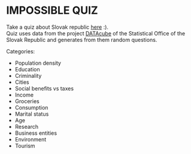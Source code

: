 # IMPOSSIBLE QUIZ

Take a quiz about Slovak republic [here](https://dominikaz.github.io/impossible-quiz/index.html) :).<br>
Quiz uses data from the project [DATAcube](http://datacube.statistics.sk/) of the Statistical Office of the Slovak Republic and generates from them random questions. 

Categories:
* Population density
* Education
* Criminality
* Cities
* Social benefits vs taxes
* Income
* Groceries
* Consumption
* Marital status
* Age
* Research
* Business entities
* Environment
* Tourism